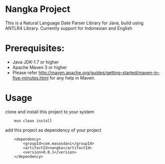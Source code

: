Nangka Project
==============

This is a Natural Language Date Parser Library for Java, build using ANTLR4 Library. Currently support for Indonesian and English

Prerequisites:
==============
*	Java JDK-1.7 or higher
*	Apache Maven 3 or higher
*	Please refer http://maven.apache.org/guides/getting-started/maven-in-five-minutes.html for any help in Maven.

Usage
=====

clone and install this project to your system

        mvn clean install

add this project as dependency of your project

	    <dependency>
            <groupId>com.masasdani</groupId>
            <artifactId>nangka</artifactId>
            <version>0.0.1</version>
        </dependency>

